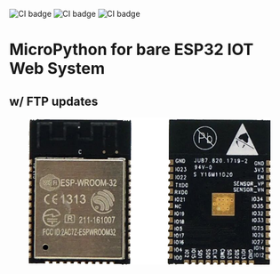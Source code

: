 ![CI badge](https://img.shields.io/badge/%E2%80%8E-micropython-green?style=flat-square&logo=micropython)
![CI badge](https://img.shields.io/github/languages/code-size/silverlogix/ESP32-Web-System?style=flat-square)
![CI badge](https://img.shields.io/tokei/lines/github/silverlogix/ESP32-Web-System?style=flat-square)

<h3> </h3>

MicroPython for bare ESP32 IOT Web System
=======================
<h2>w/ FTP updates</h2>
<p align="center">
  <img src='image/wroom.png/'>
</p>
<h3> </h3>
